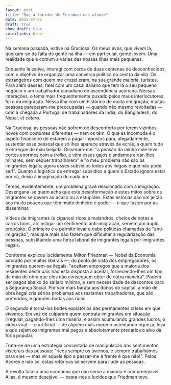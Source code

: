 ```yaml
---
layout: post
title: "Que a lucidez de Friedman nos alumie"
date: 2025-07-22
draft: true
show_draft: true
colorlinks: blue
---
```


Na semana passada, estive na Graciosa. Os meus avós, que vivem lá, queixam-se da falta de gente na ilha — em particular, gente jovem. Uma realidade que é comum a várias das nossas ilhas mais pequenas.

Enquanto lá estive, interagi com cerca de duas centenas de desconhecidos, com o objetivo de organizar uma conversa política no centro da vila. Os estrangeiros com quem me cruzei eram, na sua grande maioria, turistas. Para além desses, falei com um casal italiano que tem lá o seu pequeno negócio e um trabalhador canadiano de ascendência açoriana.
Nessas interações, o tema mais frequentemente puxado pelos meus interlocutores foi o da imigração. Nessa ilha com um histórico de muita emigração, muitas pessoas pareceram-me preocupadas — quando não mesmo revoltadas — com a chegada a Portugal de trabalhadores da Índia, do Bangladesh, do Nepal, _et cetera_.

Na Graciosa, as pessoas não sofrem de desconforto por terem vizinhos novos com costumes diferentes — nem os têm. O que as incomoda é o aspeto financeiro de estarem a pagar impostos para, alegadamente, sustentar esse pessoal que só lhes aparece através de ecrãs, a quem tudo é entregue de mão beijada. Disseram-me: "a pensão da minha mãe teve cortes enormes com a _troika_, e vêm esses gajos e andamos a dar-lhes milhares, sem sequer trabalharem" e "o meu problema não são os imigrantes legais; agora esses subsídios todos aos ilegais é que não pode ser!". Quanto à logística de entregar subsídios a quem o Estado ignora estar por cá, deixo à imaginação de cada um.

Temos, evidentemente, um problema grave relacionado com a imigração. Desengane-se quem acha que esta desinformação e estes mitos sobre os migrantes se devem ao acaso ou à estupidez. Estas estórias dão um jeitão aos muito poucos que têm muito dinheiro e poder — e que fazem por as disseminar.

Vídeos de imigrantes (e ciganos) ricos e malandros, cheios de notas e carros bons, ao instigar um sentimento anti-imigração, servem um duplo propósito. O primeiro é o permitir levar a cabo políticas chamadas de "anti-imigração", mas que mais não fazem que dificultar a regularização das pessoas, substituindo uma força laboral de imigrantes legais por imigrantes ilegais.

Conforme explicou lucidamente Milton Friedman — Nobel da Economia adorado por muitos liberais —, do ponto de vista dos empregadores, os imigrantes querem-se ilegais: "aceitam empregos que a maioria dos residentes deste país não está disposta a aceitar, fornecendo-lhes um tipo de mão de obra que eles não conseguem obter de outra maneira". Podem ser pagos abaixo do salário mínimo, e sem necessidade de descontos para a Segurança Social. Por sair mais barata aos donos do capital, a mão de obra ilegal cria sérios problemas aos restantes trabalhadores, que são preteridos, e grandes borlas aos ricos.

O segundo é torná-los bodes expiatórios das permanentes crises em que vivemos. Em vez de culparem quem contrata imigrantes em situação irregular, pagando-lhes uma miséria, e assim acumulando grandes lucros, o vídeo viral — e artificial — de alguém mais moreno ostentando riqueza, leva a que sejam os imigrantes mal pagos e absolutamente precários o alvo da fúria popular.

Trata-se de uma estratégia concertada de manipulação dos sentimentos viscerais das pessoas: "ricos sempre os tivemos, e sempre trabalhámos para eles — mas vir aquele tipo e passar-me à frente é que não!". Pelos Açores e não só, estas retóricas só servem para iludir as pessoas.

A revolta face a uma economia que não serve a maioria é compreensível. Aliás, é mesmo desejável — basta-nos a lucidez que Friedman teve.
